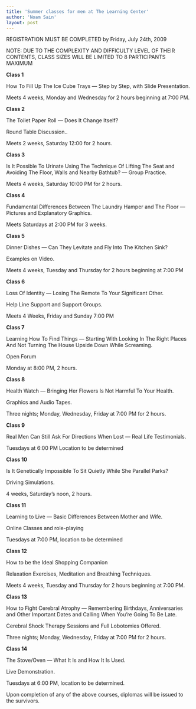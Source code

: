 ```yaml
---
title: 'Summer classes for men at The Learning Center'
author: 'Noam Sain'
layout: post
---
```


REGISTRATION MUST BE COMPLETED by Friday, July 24th, 2009  
  
NOTE: DUE TO THE COMPLEXITY AND DIFFICULTY LEVEL OF THEIR CONTENTS, CLASS SIZES WILL BE LIMITED TO 8 PARTICIPANTS MAXIMUM

**Class 1**

How To Fill Up The Ice Cube Trays — Step by Step, with Slide Presentation.

Meets 4 weeks, Monday and Wednesday for 2 hours beginning at 7:00 PM.

**Class 2**

The Toilet Paper Roll — Does It Change Itself?

Round Table Discussion..

Meets 2 weeks, Saturday 12:00 for 2 hours.

**Class 3**

Is It Possible To Urinate Using The Technique Of Lifting The Seat and Avoiding The Floor, Walls and Nearby Bathtub? — Group Practice.

Meets 4 weeks, Saturday 10:00 PM for 2 hours.

**Class 4**

Fundamental Differences Between The Laundry Hamper and The Floor — Pictures and Explanatory Graphics.

Meets Saturdays at 2:00 PM for 3 weeks.

**Class 5**

Dinner Dishes — Can They Levitate and Fly Into The Kitchen Sink?

Examples on Video.

Meets 4 weeks, Tuesday and Thursday for 2 hours beginning at 7:00 PM

**Class 6**

Loss Of Identity — Losing The Remote To Your Significant Other.

Help Line Support and Support Groups.

Meets 4 Weeks, Friday and Sunday 7:00 PM

**Class 7**

Learning How To Find Things — Starting With Looking In The Right Places And Not Turning The House Upside Down While Screaming.

Open Forum

Monday at 8:00 PM, 2 hours.

**Class 8**

Health Watch — Bringing Her Flowers Is Not Harmful To Your Health.

Graphics and Audio Tapes.

Three nights; Monday, Wednesday, Friday at 7:00 PM for 2 hours.

**Class 9**

Real Men Can Still Ask For Directions When Lost — Real Life Testimonials.

Tuesdays at 6:00 PM Location to be determined

**Class 10**

Is It Genetically Impossible To Sit Quietly While She Parallel Parks?

Driving Simulations.

4 weeks, Saturday’s noon, 2 hours.

**Class 11**

Learning to Live — Basic Differences Between Mother and Wife.

Online Classes and role-playing

Tuesdays at 7:00 PM, location to be determined

**Class 12**

How to be the Ideal Shopping Companion

Relaxation Exercises, Meditation and Breathing Techniques.

Meets 4 weeks, Tuesday and Thursday for 2 hours beginning at 7:00 PM.

**Class 13**

How to Fight Cerebral Atrophy — Remembering Birthdays, Anniversaries and Other Important Dates and Calling When You’re Going To Be Late.

Cerebral Shock Therapy Sessions and Full Lobotomies Offered.

Three nights; Monday, Wednesday, Friday at 7:00 PM for 2 hours.

**Class 14**

The Stove/Oven — What It Is and How It Is Used.

Live Demonstration.

Tuesdays at 6:00 PM, location to be determined.

Upon completion of any of the above courses, diplomas will be issued to the survivors.